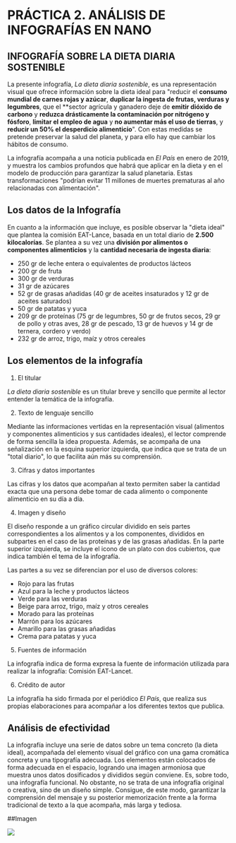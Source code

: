 # PRÁCTICA 2. ANÁLISIS DE INFOGRAFÍAS EN NANO

## INFOGRAFÍA SOBRE LA DIETA DIARIA SOSTENIBLE

La presente infografía, _La dieta diaria sostenible_, es una representación visual que ofrece información sobre la dieta ideal para "reducir el **consumo mundial de carnes rojas y azúcar**, **duplicar la ingesta de frutas, verduras y legumbres**, que el **sector agrícula y ganadero deje de **emitir dióxido de carbono** y **reduzca drásticamente la contaminación por nitrógeno y fósforo**, **limitar el empleo de agua** y **no aumentar más el uso de tierras**, y **reducir un 50% el desperdicio alimenticio**". Con estas medidas se pretende preservar la salud del planeta, y para ello hay que cambiar los hábitos de consumo. 
  
La infografía acompaña a una noticia publicada en _El País_ en enero de 2019, y muestra los cambios profundos que habrá que aplicar en la dieta y en el modelo de producción para garantizar la salud planetaria. Estas transformaciones "podrían evitar 11 millones de muertes prematuras al año relacionadas con alimentación".

## Los datos de la Infografía

En cuanto a la información que incluye, es posible observar la "dieta ideal" que plantea la comisión EAT-Lance, basada en un total diario de **2.500 kilocalorías**. Se plantea a su vez una **división por alimentos o componentes alimenticios** y la **cantidad necesaria de ingesta diaria**:

- 250 gr de leche entera o equivalentes de productos lácteos
- 200 gr de fruta
- 300 gr de verduras
- 31 gr de azúcares
- 52 gr de grasas añadidas (40 gr de aceites insaturados y 12 gr de aceites saturados)
- 50 gr de patatas y yuca
- 209 gr de proteínas (75 gr de legumbres, 50 gr de frutos secos, 29 gr de pollo y otras aves, 28 gr de pescado, 13 gr de huevos y 14 gr de ternera, cordero y verdo)
- 232 gr de arroz, trigo, maíz y otros cereales

## Los elementos de la infografía

1. El titular

_La dieta diaria sostenible_ es un titular breve y sencillo que permite al lector entender la temática de la infografía. 

2. Texto de lenguaje sencillo

Mediante las informaciones vertidas en la representación visual (alimentos y componentes alimenticios y sus cantidades ideales), el lector comprende de forma sencilla la idea propuesta. Además, se acompaña de una señalización en la esquina superior izquierda, que indica que se trata de un "total diario", lo que facilita aún más su comprensión. 

3. Cifras y datos importantes 

Las cifras y los datos que acompañan al texto permiten saber la cantidad exacta que una persona debe tomar de cada alimento o componente alimenticio en su día a día.

4. Imagen y diseño

El diseño responde a un gráfico circular dividido en seis partes correspondientes a los alimentos y a los componentes, divididos en subpartes en el caso de las proteínas y de las grasas añadidas. En la parte superior izquierda, se incluye el icono de un plato con dos cubiertos, que indica también el tema de la infografía. 

Las partes a su vez se diferencian por el uso de diversos colores:

- Rojo para las frutas
- Azul para la leche y productos lácteos
- Verde para las verduras
- Beige para arroz, trigo, maíz y otros cereales
- Morado para las proteínas
- Marrón para los azúcares
- Amarillo para las grasas añadidas
- Crema para patatas y yuca

5. Fuentes de información

La infografía indica de forma expresa la fuente de información utilizada para realizar la infografía: Comisión EAT-Lancet.

6. Crédito de autor

La infografía ha sido firmada por el periódico _El País_, que realiza sus propias elaboraciones para acompañar a los diferentes textos que publica.

## Análisis de efectividad

La infografía incluye una serie de datos sobre un tema concreto (la dieta ideal), acompañada del elemento visual del gráfico con una gama cromática concreta y una tipografía adecuada. Los elementos están colocados de forma adecuada en el espacio, logrando una imagen armoniosa que muestra unos datos dosificados y divididos según conviene. Es, sobre todo, una infografía funcional. No obstante, no se trata de una infografía original o creativa, sino de un diseño simple. Consigue, de este modo, garantizar la comprensión del mensaje y su posterior memorización frente a la forma tradicional de texto a la que acompaña, más larga y tediosa. 

##Imagen

<img src="img/infografia.jepg">
